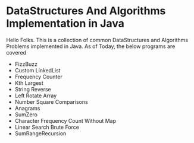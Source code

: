 # DataStructures And Algorithms Implementation in Java

Hello Folks. This is a collection of common DataStructures and Algorithms Problems implemented in Java.
As of Today, the below programs are covered

- FizzBuzz
- Custom LinkedList
- Frequency Counter
- Kth Largest
- String Reverse
- Left Rotate Array
- Number Square Comparisons
- Anagrams
- SumZero
- Character Frequency Count Without Map
- Linear Search Brute Force
- SumRangeRecursion

